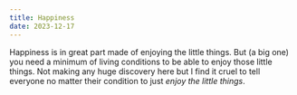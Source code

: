```yaml
---
title: Happiness
date: 2023-12-17
---
```


Happiness is in great part made of enjoying the little things. But (a big one) you need a minimum of living conditions to be able to enjoy those little things. Not making any huge discovery here but I find it cruel to tell everyone no matter their condition to just _enjoy the little things_.
